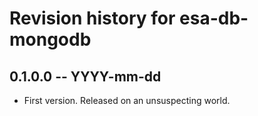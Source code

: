 # Revision history for esa-db-mongodb

## 0.1.0.0 -- YYYY-mm-dd

* First version. Released on an unsuspecting world.
